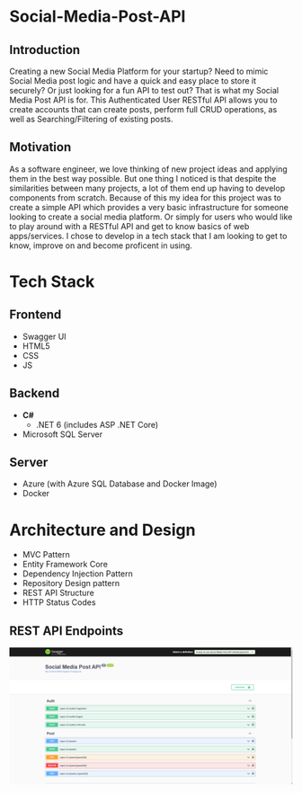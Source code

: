 # Social-Media-Post-API

## Introduction
 Creating a new Social Media Platform for your startup? Need to mimic Social Media post logic and have a quick and easy place to store it securely? Or just looking for a fun API to test out? That is what my Social Media Post API is for. This Authenticated User RESTful API allows you to create accounts that can create posts, perform full CRUD operations, as well as Searching/Filtering of existing posts.


 ## Motivation
As a software engineer, we love thinking of new project ideas and applying them in the best way possible. But one thing I noticed is that despite the similarities between many projects, a lot of them end up having to develop components from scratch. Because of this my idea for this project was to create a simple API which provides a very basic infrastructure for someone looking to create a social media platform. Or simply for users who would like to play around with a RESTful API and get to know basics of web apps/services. I chose to develop in a tech stack that I am looking to get to know, improve on and become proficent in using.

# Tech Stack

## Frontend
- Swagger UI
- HTML5
- CSS
- JS

## Backend
- **C#**
    - .NET 6 (includes ASP .NET Core)
- Microsoft SQL Server

## Server
- Azure (with Azure SQL Database and Docker Image)
- Docker

# Architecture and Design
- MVC Pattern
- Entity Framework Core
- Dependency Injection Pattern
- Repository Design pattern
- REST API Structure
- HTTP Status Codes

## REST API Endpoints
![This is an image](/Images/Structure.png)

